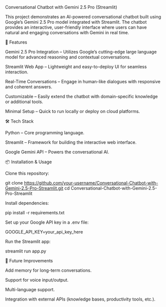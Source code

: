 Conversational Chatbot with Gemini 2.5 Pro (Streamlit)

This project demonstrates an AI-powered conversational chatbot built using Google’s Gemini 2.5 Pro model integrated with Streamlit. The chatbot provides an interactive, user-friendly interface where users can have natural and engaging conversations with Gemini in real time.

🚀 Features

Gemini 2.5 Pro Integration – Utilizes Google’s cutting-edge large language model for advanced reasoning and contextual conversations.

Streamlit Web App – Lightweight and easy-to-deploy UI for seamless interaction.

Real-Time Conversations – Engage in human-like dialogues with responsive and coherent answers.

Customizable – Easily extend the chatbot with domain-specific knowledge or additional tools.

Minimal Setup – Quick to run locally or deploy on cloud platforms.

🛠️ Tech Stack

Python – Core programming language.

Streamlit – Framework for building the interactive web interface.

Google Gemini API – Powers the conversational AI.

📦 Installation & Usage

Clone this repository:

git clone https://github.com/your-username/Conversational-Chatbot-with-Gemini-2.5-Pro-Streamlit.git
cd Conversational-Chatbot-with-Gemini-2.5-Pro-Streamlit


Install dependencies:

pip install -r requirements.txt


Set up your Google API key in a .env file:

GOOGLE_API_KEY=your_api_key_here


Run the Streamlit app:

streamlit run app.py



🔮 Future Improvements

Add memory for long-term conversations.

Support for voice input/output.

Multi-language support.

Integration with external APIs (knowledge bases, productivity tools, etc.).
